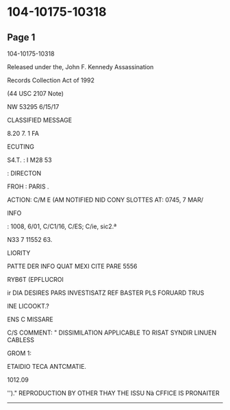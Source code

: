# 104-10175-10318

## Page 1

104-10175-10318

Released under the, John F. Kennedy Assassination

Records Collection Act of 1992

(44 USC 2107 Note)

NW 53295 6/15/17

CLASSIFIED MESSAGE

8.20 7. 1 FA

ECUTING

S4.T. : I M28 53

: DIRECTON

FROH : PARIS .

ACTION: C/M E (AM NOTIFIED NID CONY SLOTTES AT: 0745, 7 MAR/

INFO

: 1008, 6/01, C/C1/16, C/ES; C/ie, sic2.ª

N33 7 11552 63.

LIORITY

PATTE DER INFO QUAT MEXI CITE PARE 5556

RYB6T (EPFLUCROl

ir DIA DESIRES PARS INVESTISATZ REF BASTER PLS FORUARD TRUS

INE LICOOKT.?

ENS C MISSARE

C/S COMMENT: " DISSIMILATION APPLICABLE TO RISAT SYNDIR LINUEN CABLESS

GROM 1:

ETAIDIO TECA ANTCMATIE.

1012.09

'')." REPRODUCTION BY OTHER THAY THE ISSU Nà CFFICE IS PRONAITER

---

